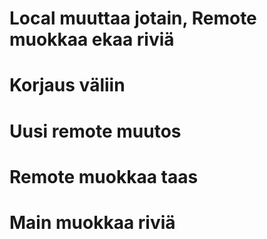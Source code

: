 
# Local muuttaa jotain, Remote muokkaa ekaa riviä
# Korjaus väliin
# Uusi remote muutos
# Remote muokkaa taas
# Main muokkaa riviä
